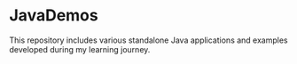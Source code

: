 # JavaDemos
This repository includes various standalone Java applications and examples developed during my learning journey.
